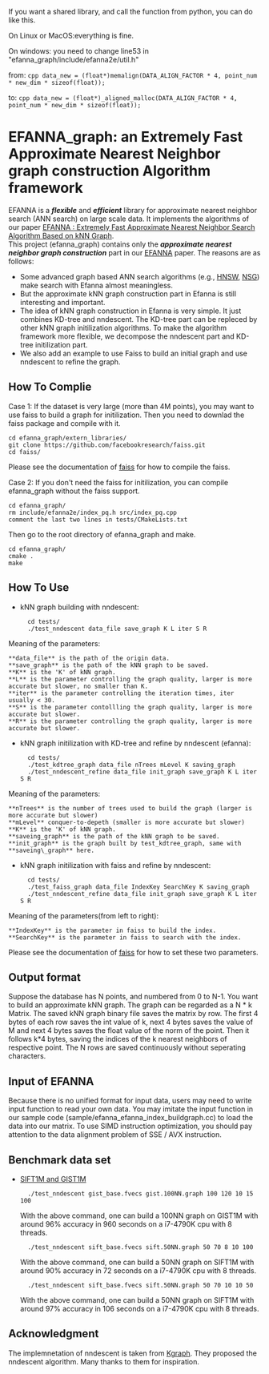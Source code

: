 If you want a shared library, and call the function from python, you can do like this.

On Linux or MacOS:everything is fine.

On windows: you need to change line53 in "efanna_graph/include/efanna2e/util.h"

   from: ```cpp data_new = (float*)memalign(DATA_ALIGN_FACTOR * 4, point_num * new_dim * sizeof(float));```

   to: ```cpp data_new = (float*)_aligned_malloc(DATA_ALIGN_FACTOR * 4, point_num * new_dim * sizeof(float));```

EFANNA\_graph: an Extremely Fast Approximate Nearest Neighbor graph construction Algorithm framework 
============
EFANNA is a ***flexible*** and ***efficient*** library for approximate nearest neighbor search (ANN search) on large scale data. It implements the algorithms of our paper [EFANNA : Extremely Fast Approximate Nearest Neighbor Search Algorithm Based on kNN Graph](http://arxiv.org/abs/1609.07228).    
This project (efanna_graph) contains only the ***approximate nearest neighbor graph construction*** part in our [EFANNA](http://arxiv.org/abs/1609.07228) paper. 
The reasons are as follows:
* Some advanced graph based ANN search algorithms (e.g., [HNSW](https://github.com/searchivarius/nmslib), [NSG](https://github.com/ZJULearning/nsg)) make search with Efanna almost meaningless.
* But the approximate kNN graph construction part in Efanna is still interesting and important.
* The idea of kNN graph construction in Efanna is very simple. It just combines KD-tree and nndescent. The KD-tree part can be repleced by other kNN graph initilization algorithms. To make the algorithm framework more flexible, we decompose the nndescent part and KD-tree initilization part.
* We also add an example to use Faiss to build an initial graph and use nndescent to refine the graph.


How To Complie    
-------
Case 1: If the dataset is very large (more than 4M points), you may want to use faiss to build a graph for initilization. Then you need to downlad the faiss package and compile with it. 

    cd efanna_graph/extern_libraries/
    git clone https://github.com/facebookresearch/faiss.git
    cd faiss/

  Please see the documentation of [faiss](https://github.com/facebookresearch/faiss) for how to compile the faiss.


Case 2: If you don't need the faiss for initilization, you can compile efanna_graph without the faiss support.

    cd efanna_graph/
    rm include/efanna2e/index_pq.h src/index_pq.cpp
    comment the last two lines in tests/CMakeLists.txt

Then go to the root directory of efanna_graph and make.    

	cd efanna_graph/
	cmake .
    make

How To Use    
------

* kNN graph building with nndescent:    

		cd tests/   
		./test_nndescent data_file save_graph K L iter S R

 Meaning of the parameters:    

    **data_file** is the path of the origin data.
    **save_graph** is the path of the kNN graph to be saved.
    **K** is the 'K' of kNN graph.
    **L** is the parameter controlling the graph quality, larger is more accurate but slower, no smaller than K.
    **iter** is the parameter controlling the iteration times, iter usually < 30.
    **S** is the parameter contollling the graph quality, larger is more accurate but slower.
    **R** is the parameter controlling the graph quality, larger is more accurate but slower.


* kNN graph initilization with KD-tree and refine by nndescent (efanna):    

		cd tests/   
        ./test_kdtree_graph data_file nTrees mLevel K saving_graph
        ./test_nndescent_refine data_file init_graph save_graph K L iter S R

 Meaning of the parameters:    

    **nTrees** is the number of trees used to build the graph (larger is more accurate but slower)
    **mLevel** conquer-to-depeth (smaller is more accurate but slower) 
    **K** is the 'K' of kNN graph.
    **saveing_graph** is the path of the kNN graph to be saved.
    **init_graph** is the graph built by test_kdtree_graph, same with **saveing\_graph** here.

	
* kNN graph initilization with faiss and refine by nndescent:    

		cd tests/   
        ./test_faiss_graph data_file IndexKey SearchKey K saving_graph
        ./test_nndescent_refine data_file init_graph save_graph K L iter S R

 Meaning of the parameters(from left to right):    

    **IndexKey** is the parameter in faiss to build the index.
    **SearchKey** is the parameter in faiss to search with the index.

   Please see the documentation of [faiss](https://github.com/facebookresearch/faiss) for how to set these two parameters.



Output format
------
Suppose the database has N points, and numbered from 0 to N-1. You want to build an approximate kNN graph. The graph can be regarded as a N * k Matrix. The saved kNN graph binary file saves the matrix by row. The first 4 bytes of each row saves the int value of k, next 4 bytes saves the value of M and next 4 bytes saves the float value of the norm of the point. Then it follows k*4 bytes, saving the indices of the k nearest neighbors of respective point. The N rows are saved continuously without seperating characters.   

Input of EFANNA
------
Because there is no unified format for input data, users may need to write input function to read your own data. You may imitate the input function in our sample code (sample/efanna\_efanna\_index\_buildgraph.cc) to load the data into our matrix.
To use SIMD instruction optimization, you should pay attention to the data alignment problem of SSE / AVX instruction.  

Benchmark data set
------
* [SIFT1M and GIST1M](http://corpus-texmex.irisa.fr/)

        ./test_nndescent gist_base.fvecs gist.100NN.graph 100 120 10 15 100

    With the above command, one can build a 100NN graph on GIST1M with around 96% accuracy in 960 seconds on a i7-4790K cpu with 8 threads.

        ./test_nndescent sift_base.fvecs sift.50NN.graph 50 70 8 10 100

    With the above command, one can build a 50NN graph on SIFT1M with around 90% accuracy in 72 seconds on a i7-4790K cpu with 8 threads.

        ./test_nndescent sift_base.fvecs sift.50NN.graph 50 70 10 10 50

    With the above command, one can build a 50NN graph on SIFT1M with around 97% accuracy in 106 seconds on a i7-4790K cpu with 8 threads.

Acknowledgment
------
The implemnetation of nndescent is taken from [Kgraph](http://www.kgraph.org). They proposed the nndescent algorithm. Many thanks to them for inspiration.

